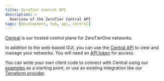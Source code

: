 ```yaml
---
title: ZeroTier Central API
description: >
  Overview of the ZeroTier Central API
tags: [development, hub, api, central]
---
```


[Central](/central) is our hosted control plane for ZeroTierOne networks.

In addition to the web-based GUI, you can use the [Central API](/api/central/) to view and manage your networks. You will need an [API token](/api/tokens#zerotier-central-token) for access.

You can write your own client code to connect with Central using our [examples](/api/central/examples) as a starting point, or use an existing integration like our [Terraform provider](/terraform).
